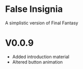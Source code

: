 # False Insignia
A simplistic version of Final Fantasy
# V0.0.9
* Added introduction material
* Altered button animation
